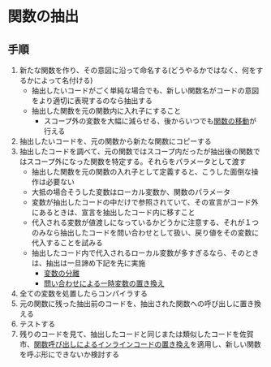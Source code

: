 # 関数の抽出

## 手順
1. 新たな関数を作り、その意図に沿って命名する(どうやるかではなく、何をするかによって名付ける)
   - 抽出したいコードがごく単純な場合でも、新しい関数名がコードの意図をより適切に表現するのなら抽出する
   - 抽出した関数を元の関数内に入れ子にすること
     - スコープ外の変数を大幅に減らせる、後からいつでも[関数の移動]()が行える
2. 抽出したいコードを、元の関数から新たな関数にコピーする
3. 抽出したコードを調べて、元の関数ではスコープ内だったが抽出後の関数ではスコープ外になった関数を特定する。それらをパラメータとして渡す
    - 抽出した関数を元の関数の入れ子として定義すると、こうした面倒な操作は必要ない
    - 大抵の場合そうした変数はローカル変数か、関数のパラメータ
    - 変数が抽出したコードの中だけで参照されていて、その宣言がコード外にあるときは、宣言を抽出したコード内に移すこと
    - 代入される変数が値渡しになっているかどうかに注意する、それが１つのみなら抽出したコードを問い合わせとして扱い、戻り値をその変数に代入することを試みる
    - 抽出したコード内で代入されるローカル変数が多すぎるなら、そのときは、抽出は一旦諦め下記を先に実施
      - [変数の分離]()
      - [問い合わせによる一時変数の置き換え]()
4. 全ての変数を処置したらコンパイラする
5. 元の関数に残った抽出前のコードを、抽出された関数への呼び出しに置き換える
6. テストする
7. 残りのコードを見て、抽出したコードと同じまたは類似したコードを佐賀市、[関数呼び出しによるインラインコードの置き換え]()を適用し、新しい関数を呼ぶ形にできないか検討する